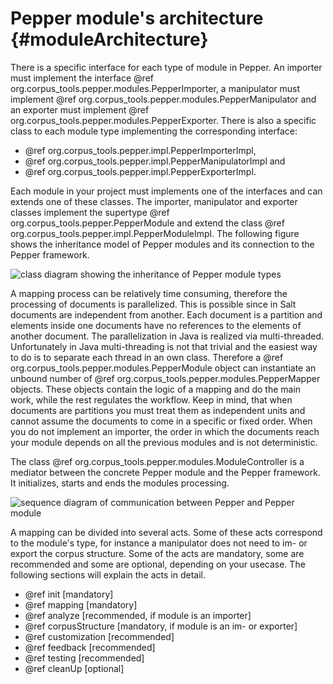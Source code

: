 Pepper module's architecture {#moduleArchitecture}
============

There is a specific interface for each type of module in Pepper. An importer must implement the interface @ref org.corpus_tools.pepper.modules.PepperImporter, a manipulator must implement @ref org.corpus_tools.pepper.modules.PepperManipulator and an exporter must implement @ref org.corpus_tools.pepper.modules.PepperExporter. There is also a specific class to each module type implementing the corresponding interface:
* @ref org.corpus_tools.pepper.impl.PepperImporterImpl,
* @ref org.corpus_tools.pepper.impl.PepperManipulatorImpl and
* @ref org.corpus_tools.pepper.impl.PepperExporterImpl.

Each module in your project must implements one of the interfaces and can extends one of these classes.
The importer, manipulator and exporter classes implement the supertype @ref org.corpus_tools.pepper.PepperModule and extend the class @ref org.corpus_tools.pepper.impl.PepperModuleImpl. The following figure shows the inheritance model of Pepper modules and its connection to the Pepper framework.

![class diagram showing the inheritance of Pepper module types](./moduleDevelopers/images/pepperModule_classDiagram.png "Image title")

A mapping process can be relatively time consuming, therefore the processing of documents is parallelized. This is possible since in Salt documents are independent from another. Each document is a partition and elements inside  one documents have no references to the elements of another document. The parallelization in Java is realized via multi-threaded. Unfortunately in Java multi-threading is not that trivial and the easiest way to do is to separate each thread in an own class. Therefore a @ref org.corpus_tools.pepper.modules.PepperModule object can instantiate an unbound number of @ref org.corpus_tools.pepper.modules.PepperMapper objects. These objects contain the logic of a mapping and do the main work, while the rest regulates the workflow. Keep in mind, that when documents are partitions you must treat them as independent units and cannot assume the documents to come in a specific or fixed order. When you do not implement an importer, the order in which the documents reach your module depends on all the previous modules and is not deterministic.    

The class @ref org.corpus_tools.pepper.modules.ModuleController is a mediator between the concrete Pepper module and the Pepper framework. It initializes, starts and ends the modules processing.

![sequence diagram of communication between Pepper and Pepper module](./moduleDevelopers/images/pepper_workflow.png)

A mapping can be divided into several acts. Some of these acts correspond to the module's type, for instance a manipulator does not need to im- or export the corpus structure. Some of the acts are mandatory, some are recommended and some are optional, depending on your usecase. The following sections will explain the acts in detail.

* @ref init [mandatory]
* @ref mapping [mandatory]
* @ref analyze [recommended, if module is an importer]
* @ref corpusStructure  [mandatory, if module is an im- or exporter]
* @ref customization [recommended]
* @ref feedback  [recommended]
* @ref testing [recommended]
* @ref cleanUp [optional]
